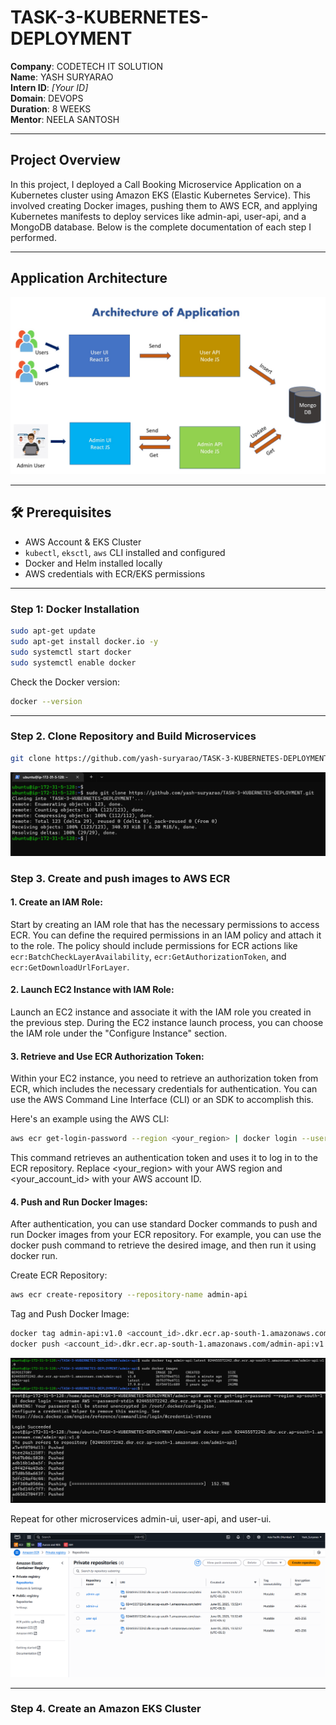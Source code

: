 # TASK-3-KUBERNETES-DEPLOYMENT

**Company**: CODETECH IT SOLUTION  
**Name**: YASH SURYARAO  
**Intern ID**: _[Your ID]_  
**Domain**: DEVOPS  
**Duration**: 8 WEEKS  
**Mentor**: NEELA SANTOSH  

---

## Project Overview

In this project, I deployed a Call Booking Microservice Application on a Kubernetes cluster using Amazon EKS (Elastic Kubernetes Service). This involved creating Docker images, pushing them to AWS ECR, and applying Kubernetes manifests to deploy services like admin-api, user-api, and a MongoDB database. Below is the complete documentation of each step I performed.

---

## Application Architecture
![application_architecture](images/application-architecture.jpg)

---

## 🛠️ Prerequisites

- AWS Account & EKS Cluster
- `kubectl`, `eksctl`, `aws` CLI installed and configured
- Docker and Helm installed locally
- AWS credentials with ECR/EKS permissions

---

### Step 1: Docker Installation

```bash
sudo apt-get update
sudo apt-get install docker.io -y
sudo systemctl start docker
sudo systemctl enable docker
```
Check the Docker version:
```bash
docker --version
```

---

### Step 2. Clone Repository and Build Microservices

```bash
git clone https://github.com/yash-suryarao/TASK-3-KUBERNETES-DEPLOYMENT.git
```
![clone_repository](images/clon-repo.png)

### Step 3. Create and push images to AWS ECR

#### 1. Create an IAM Role:

Start by creating an IAM role that has the necessary permissions to access ECR. You can define the required permissions in an IAM policy and attach it to the role. The policy should include permissions for ECR actions like `ecr:BatchCheckLayerAvailability`, `ecr:GetAuthorizationToken`, and `ecr:GetDownloadUrlForLayer`.

#### 2. Launch EC2 Instance with IAM Role:

Launch an EC2 instance and associate it with the IAM role you created in the previous step. During the EC2 instance launch process, you can choose the IAM role under the "Configure Instance" section.

#### 3. Retrieve and Use ECR Authorization Token:

Within your EC2 instance, you need to retrieve an authorization token from ECR, which includes the necessary credentials for authentication. You can use the AWS Command Line Interface (CLI) or an SDK to accomplish this.

Here's an example using the AWS CLI:
```bash
aws ecr get-login-password --region <your_region> | docker login --username AWS --password-stdin <your_account_id>.dkr.ecr.<your_region>.amazonaws.com
```
This command retrieves an authentication token and uses it to log in to the ECR repository. Replace <your_region> with your AWS region and <your_account_id> with your AWS account ID.

#### 4. Push and Run Docker Images:

After authentication, you can use standard Docker commands to push and run Docker images from your ECR repository. For example, you can use the docker push command to retrieve the desired image, and then run it using docker run.

Create ECR Repository:
```bash
aws ecr create-repository --repository-name admin-api
```
Tag and Push Docker Image:
```bash
docker tag admin-api:v1.0 <account_id>.dkr.ecr.ap-south-1.amazonaws.com/admin-api:v1.0
docker push <account_id>.dkr.ecr.ap-south-1.amazonaws.com/admin-api:v1.0
```
![tag_image](images/admin-api-image-tag.png)
![push_image](images/admin-api-push-image.png)

Repeat for other microservices admin-ui, user-api, and user-ui.

![ecr_repository](images/ecr-repository.png)

---

### Step 4. Create an Amazon EKS Cluster
